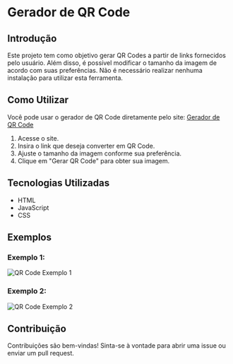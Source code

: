 # Gerador de QR Code

## Introdução
Este projeto tem como objetivo gerar QR Codes a partir de links fornecidos pelo usuário. Além disso, é possível modificar o tamanho da imagem de acordo com suas preferências. Não é necessário realizar nenhuma instalação para utilizar esta ferramenta.

## Como Utilizar
Você pode usar o gerador de QR Code diretamente pelo site:
[Gerador de QR Code](https://gerador-de-qr-code-self.vercel.app)

1. Acesse o site.
2. Insira o link que deseja converter em QR Code.
3. Ajuste o tamanho da imagem conforme sua preferência.
4. Clique em "Gerar QR Code" para obter sua imagem.

## Tecnologias Utilizadas
- HTML
- JavaScript
- CSS

## Exemplos
### Exemplo 1:
![QR Code Exemplo 1](https://github.com/user-attachments/assets/f39a06f1-7243-41d0-9476-9a62921ab248)

### Exemplo 2:
![QR Code Exemplo 2](https://github.com/user-attachments/assets/31ebdbe8-7fa7-42aa-b7e8-6640d6c8135b)

## Contribuição
Contribuições são bem-vindas! Sinta-se à vontade para abrir uma issue ou enviar um pull request.
